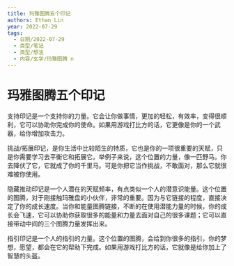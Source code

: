 ```yaml
---
title: 玛雅图腾五个印记
authors: Ethan Lin
year: 2022-07-29 
tags:
  - 日期/2022-07-29 
  - 类型/笔记 
  - 类型/想法 
  - 内容/玄学/玛雅图腾 n  
---
```



# 玛雅图腾五个印记





支持印记是一个支持你的力量。它会让你做事情，更加的轻松，有效率，变得很顺利，它可以协助你完成你的使命。如果用游戏打比方的话，它更像是你的一个武器，给你增加攻击力。

挑战/拓展印记，是你生活中比较陌生的特质，它也是你的一项很重要的天赋，只是你需要学习去平衡它和拓展它。举例子来说，这个位置的力量，像一匹野马。你去降伏了它，它就成了你的千里马。可是你把它当作挑战，不敢面对，那么它就很难被你使用。

隐藏推动印记是一个人潜在的天赋频率，有点类似一个人的潜意识能量。这个位置的图腾，对于刚接触玛雅盘的小伙伴，非常的重要。因为与它链接的程度，直接决定了你的成长速度。当你和能量图腾链接，不断的在使用潜能力量的时候，你的成长会飞速，它可以协助你获取很多的能量和力量去面对自己的很多课题；它可以直接带动中间的三个图腾力量发挥出来。

指引印记是一个人的指引的力量。这个位置的图腾，会给到你很多的指引，你的梦想，愿望，都会在它的帮助下完成。如果用游戏打比方的话，它就像是给你加上了智慧的头盔。
